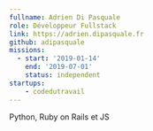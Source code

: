 ```yaml
---
fullname: Adrien Di Pasquale
role: Développeur Fullstack
link: https://adrien.dipasquale.fr
github: adipasquale
missions:
  - start: '2019-01-14'
    end: '2019-07-01'
    status: independent
startups:
    - codedutravail
---
```


Python, Ruby on Rails et JS
